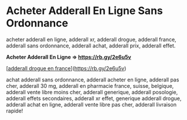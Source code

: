 # Acheter Adderall En Ligne Sans Ordonnance
acheter adderall en ligne, adderall xr, adderall drogue, adderall france, adderall sans ordonnance, adderall achat, adderall prix, adderall effet.

**Acheter Adderall En Ligne => https://rb.gy/2e6u5v**

[[adderall drogue en france](https://startupxplore.com/uploads/ff8080818c524781018c74a05ab434ef-large.png)](https://rb.gy/2e6u5v)

achat adderall sans ordonnance, adderall acheter en ligne, adderall pas cher, adderall 30 mg, adderall en pharmacie france, suisse, belgique, adderall vente libre moins cher, adderall generique, adderall posologie, adderall effets secondaires, adderall xr effet, generique adderall drogue, adderall achat en ligne, adderall vente libre pas cher, adderall livraison rapide!
